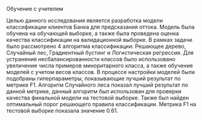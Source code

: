 Обучение с учителем

Целью данного исследования является разработка модели классификации клиентов Банка для предсказания оттока. Модель была обучена на обучающей выборке, а также была проведена оценка качества классификации на валидационной выборке. В рамках задачи было рассмотрено 4 алгоритма классификации:  Решающее дерево, Случайный лес, Градиентный бустинг и Логистическая регрессия. Для устранения несбалансированности классов было использовано увеличение числа примеров миноритарного класса, а также обучение моделей с учетом весов классов. В процессе настройки моделей были подобраны гиперпараметры, показывающие лучший результат по метрике F1. Алгоритм Случайного леса показал лучший результат по данной метрике, данный алгоритм был использован для проверки качества финальной модели на тестовой выборке. Также был найден оптимальный порог решающего правила классификации. Метрика F1 на тестовой выборке показала значение 0.61.
